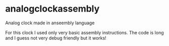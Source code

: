 # analogclockassembly
Analog clock made in anseembly language

For this clock I used only very basic assembly instructions. The code is long and I guess not very debug friendly but it works!

